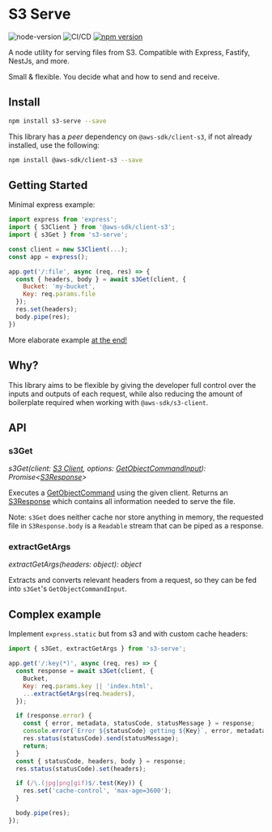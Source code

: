 # S3 Serve

![node-version](https://img.shields.io/node/v/s3-serve?style=plastic) ![CI/CD](https://github.com/AbdBarho/s3-serve/actions/workflows/node.js.yml/badge.svg)
[![npm version](https://badge.fury.io/js/s3-serve.svg)](https://badge.fury.io/js/s3-serve)



A node utility for serving files from S3. Compatible with Express, Fastify, NestJs, and more.

Small & flexible. You decide what and how to send and receive.

## Install
```bash
npm install s3-serve --save
```

This library has a *peer* dependency on `@aws-sdk/client-s3`, if not already installed, use the following:
```bash
npm install @aws-sdk/client-s3 --save
```

## Getting Started

Minimal express example:
```js
import express from 'express';
import { S3Client } from '@aws-sdk/client-s3';
import { s3Get } from 's3-serve';

const client = new S3Client(...);
const app = express();

app.get('/:file', async (req, res) => {
  const { headers, body } = await s3Get(client, {
    Bucket: 'my-bucket',
    Key: req.params.file
  });
  res.set(headers);
  body.pipe(res);
})
```

More elaborate example [at the end!](#complex-example)

## Why?

This library aims to be flexible by giving the developer full control over the inputs and outputs of each request, while also reducing the amount of boilerplate required when working with `@aws-sdk/s3-client`.



## API

### **s3Get**

_s3Get(client: [S3 Client](https://docs.aws.amazon.com/AWSJavaScriptSDK/v3/latest/clients/client-s3/classes/s3client.html), options: [GetObjectCommandInput](https://docs.aws.amazon.com/AWSJavaScriptSDK/v3/latest/clients/client-s3/interfaces/getobjectcommandinput.html)): Promise\<[S3Response](./src/lib/S3Response.ts)>_

Executes a [GetObjectCommand](https://docs.aws.amazon.com/AWSJavaScriptSDK/v3/latest/clients/client-s3/classes/getobjectcommand.html) using the given client. Returns an [S3Response](./src/lib/S3Response.ts) which contains all information needed to serve the file.

Note: `s3Get` does neither cache nor store anything in memory, the requested file in `S3Response.body` is a `Readable` stream that can be piped as a response.

### **extractGetArgs**
_extractGetArgs(headers: object): object_

Extracts and converts relevant headers from a request, so they can be fed into `s3Get`'s `GetObjectCommandInput`.




## Complex example

Implement `express.static` but from s3 and with custom cache headers:

```js
import { s3Get, extractGetArgs } from 's3-serve';

app.get('/:key(*)', async (req, res) => {
  const response = await s3Get(client, {
    Bucket,
    Key: req.params.key || 'index.html',
    ...extractGetArgs(req.headers),
  });

  if (response.error) {
    const { error, metadata, statusCode, statusMessage } = response;
    console.error(`Error ${statusCode} getting ${Key}`, error, metadata);
    res.status(statusCode).send(statusMessage);
    return;
  }
  const { statusCode, headers, body } = response;
  res.status(statusCode).set(headers);

  if (/\.(jpg|png|gif)$/.test(Key)) {
    res.set('cache-control', 'max-age=3600');
  }

  body.pipe(res);
});
```
